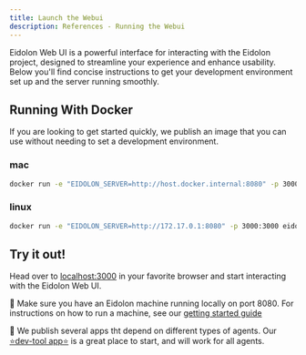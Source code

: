 ```yaml
---
title: Launch the Webui
description: References - Running the Webui
---
```


Eidolon Web UI is a powerful interface for interacting with the Eidolon project, designed to streamline your experience and enhance usability. Below you'll find concise
instructions to get your development environment set up and the server running smoothly.

## Running With Docker
If you are looking to get started quickly, we publish an image that you can use without needing to set a development environment.

### mac
```bash
docker run -e "EIDOLON_SERVER=http://host.docker.internal:8080" -p 3000:3000 eidolonai/webui:latest
```
### linux
```bash
docker run -e "EIDOLON_SERVER=http://172.17.0.1:8080" -p 3000:3000 eidolonai/webui:latest
```

## Try it out!
Head over to [localhost:3000](http://localhost:3000/) in your favorite browser and start interacting with the Eidolon 
Web UI.

🚨 Make sure you have an Eidolon machine running locally on port 8080. For instructions on how to run a machine, see our [getting started guide](https://www.eidolonai.com/docs/introduction/)

🚨 We publish several apps tht depend on different types of agents. Our [⭐dev-tool app⭐](http://localhost:3000/eidolon-apps/dev-tool)️ is a great place to start, and will 
work for all agents. 
